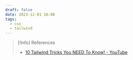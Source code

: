 ```yaml
---
draft: false
date: 2023-12-01 16:08
tags:
  - css
  - tailwind
---
```




> [!info] References
> - [10 Tailwind Tricks You NEED To Know! - YouTube](https://www.youtube.com/watch?v=aSlK3GhRuXA)
